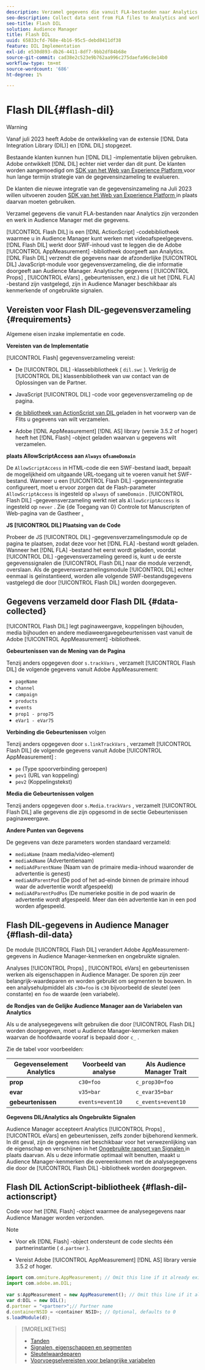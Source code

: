 ```yaml
---
description: Verzamel gegevens die vanuit FLA-bestanden naar Analytics zijn verzonden en werk in Audience Manager met die gegevens.
seo-description: Collect data sent from FLA files to Analytics and work with that information in Audience Manager.
seo-title: Flash DIL
solution: Audience Manager
title: Flash DIL
uuid: 65833cfd-768e-4b16-95c5-debd8411df38
feature: DIL Implementation
exl-id: e530d893-db26-4411-8df7-9bb2df84b68e
source-git-commit: cad38e2c523e9b762aa996c275daefa96c8e14b0
workflow-type: tm+mt
source-wordcount: '686'
ht-degree: 1%

---
```


# Flash DIL{#flash-dil}

>[!WARNING]
>
>Vanaf juli 2023 heeft Adobe de ontwikkeling van de extensie [!DNL Data Integration Library (DIL)] en [!DNL DIL] stopgezet.
>
>Bestaande klanten kunnen hun [!DNL DIL] -implementatie blijven gebruiken. Adobe ontwikkelt [!DNL DIL] echter niet verder dan dit punt. De klanten worden aangemoedigd om [ SDK van het Web van Experience Platform ](https://experienceleague.adobe.com/docs/experience-platform/edge/home.html?lang=en) voor hun lange termijn strategie van de gegevensinzameling te evalueren.
>
>De klanten die nieuwe integratie van de gegevensinzameling na Juli 2023 willen uitvoeren zouden [ SDK van het Web van Experience Platform ](https://experienceleague.adobe.com/docs/experience-platform/edge/home.html?lang=en) in plaats daarvan moeten gebruiken.

Verzamel gegevens die vanuit FLA-bestanden naar Analytics zijn verzonden en werk in Audience Manager met die gegevens.

<!-- 

c_flash_dil_toc.xml

 -->

[!UICONTROL Flash DIL] is een [!DNL ActionScript] -codebibliotheek waarmee u in Audience Manager kunt werken met videoafspeelgegevens. [!DNL Flash DIL] werkt door SWF-inhoud vast te leggen die de Adobe [!UICONTROL AppMeasurement] -bibliotheek doorgeeft aan Analytics. [!DNL Flash DIL] verzendt die gegevens naar de afzonderlijke [!UICONTROL DIL] JavaScript-module voor gegevensverzameling, die die informatie doorgeeft aan Audience Manager. Analytische gegevens ( [!UICONTROL Props] , [!UICONTROL eVars] , gebeurtenissen, enz.) die uit het [!DNL FLA] -bestand zijn vastgelegd, zijn in Audience Manager beschikbaar als kenmerkende of ongebruikte signalen.

## Vereisten voor Flash DIL-gegevensverzameling {#requirements}

Algemene eisen inzake implementatie en code.

<!-- 

c_flash_dil_intro.xml

 -->

**Vereisten van de Implementatie**

[!UICONTROL Flash] gegevensverzameling vereist:

* De [!UICONTROL DIL] -klassebibliotheek ( `dil.swc` ). Verkrijg de [!UICONTROL DIL] klassenbibliotheek van uw contact van de Oplossingen van de Partner.

* JavaScript [!UICONTROL DIL] -code voor gegevensverzameling op de pagina.
* [ de bibliotheek van ActionScript van DIL ](../dil/dil-flash.md#flash-dil-actionscript) geladen in het voorwerp van de Flits u gegevens van wilt verzamelen.
* Adobe [!DNL AppMeasurement] [!DNL AS] library (versie 3.5.2 of hoger) heeft het [!DNL Flash] -object geladen waarvan u gegevens wilt verzamelen.

**plaats AllowScriptAccess aan `Always` of`sameDomain`**

De `AllowScriptAccess` in HTML-code die een SWF-bestand laadt, bepaalt de mogelijkheid om uitgaande URL-toegang uit te voeren vanuit het SWF-bestand. Wanneer u een [!UICONTROL Flash DIL] -gegevensintegratie configureert, moet u ervoor zorgen dat de Flash-parameter `AllowScriptAccess` is ingesteld op `always` of `sameDomain` . [!UICONTROL Flash DIL] -gegevensverzameling werkt niet als `AllowScriptAccess` is ingesteld op `never` . Zie {de Toegang van 0} Controle tot Manuscripten of Web-pagina van de Gastheer [.](https://helpx.adobe.com/flash/kb/control-access-scripts-host-web.html)

**JS [!UICONTROL DIL] Plaatsing van de Code**

Probeer de JS [!UICONTROL DIL] -gegevensverzamelingsmodule op de pagina te plaatsen, zodat deze voor het [!DNL FLA] -bestand wordt geladen. Wanneer het [!DNL FLA] -bestand het eerst wordt geladen, voordat [!UICONTROL DIL] -gegevensverzameling gereed is, kunt u de eerste gegevenssignalen die [!UICONTROL Flash DIL] naar die module verzendt, overslaan. Als de gegevensverzamelingsmodule [!UICONTROL DIL] echter eenmaal is geïnstantieerd, worden alle volgende SWF-bestandsgegevens vastgelegd die door [!UICONTROL Flash DIL] worden doorgegeven.

## Gegevens verzameld door Flash DIL {#data-collected}

[!UICONTROL Flash DIL] legt paginaweergave, koppelingen bijhouden, media bijhouden en andere mediaweergavegebeurtenissen vast vanuit de Adobe [!UICONTROL AppMeasurement] -bibliotheek.

<!-- 

r_flash_dil_data_collected.xml

 -->

**Gebeurtenissen van de Mening van de Pagina**

Tenzij anders opgegeven door `s.trackVars` , verzamelt [!UICONTROL Flash DIL] de volgende gegevens vanuit Adobe AppMeasurement:

* `pageName`
* `channel`
* `campaign`
* `products`
* `events`
* `prop1 - prop75`
* `eVar1 - eVar75`

**Verbinding die Gebeurtenissen** volgen

Tenzij anders opgegeven door `s.linkTrackVars` , verzamelt [!UICONTROL Flash DIL] de volgende gegevens vanuit Adobe [!UICONTROL AppMeasurement] :

* `pe` (Type spoorverbinding geroepen)
* `pev1` (URL van koppeling)
* `pev2` (Koppelingstekst)

**Media die Gebeurtenissen volgen**

Tenzij anders opgegeven door `s.Media.trackVars` , verzamelt [!UICONTROL Flash DIL] alle gegevens die zijn opgesomd in de sectie Gebeurtenissen paginaweergave.

**Andere Punten van Gegevens**

De gegevens van deze parameters worden standaard verzameld:

* `mediaName` (naam media/video-element)
* `mediaAdName` (Advertentienaam)
* `mediaAdParentName` (Naam van de primaire media-inhoud waaronder de advertentie is genest)
* `mediaAdParentPod` (De pod of het ad-einde binnen de primaire inhoud waar de advertentie wordt afgespeeld)
* `mediaAdParentPodPos` (De numerieke positie in de pod waarin de advertentie wordt afgespeeld. Meer dan één advertentie kan in een pod worden afgespeeld.

## Flash DIL-gegevens in Audience Manager {#flash-dil-data}

De module [!UICONTROL Flash DIL] verandert Adobe AppMeasurement-gegevens in Audience Manager-kenmerken en ongebruikte signalen.

<!-- 

c_flash_dil_in_aam.xml

 -->

Analyses [!UICONTROL Props] , [!UICONTROL eVars] en gebeurtenissen werken als eigenschappen in Audience Manager. De sporen zijn zeer belangrijk-waardeparen en worden gebruikt om segmenten te bouwen. In een analysehulpmiddel als `c30=foo` is `c30` bijvoorbeeld de sleutel (een constante) en `foo` de waarde (een variabele).

**de Rondjes van de Gelijke Audience Manager aan de Variabelen van Analytics**

Als u de analysegegevens wilt gebruiken die door [!UICONTROL Flash DIL] worden doorgegeven, moet u Audience Manager-kenmerken maken waarvan de hoofdwaarde vooraf is bepaald door `c_` .

Zie de tabel voor voorbeelden:

| Gegevenselement Analytics | Voorbeeld van analyse | Als Audience Manager Trait |
|---|---|---|
| **prop** | `c30=foo` | `c_prop30=foo` |
| **evar** | `v35=bar` | `c_evar35=bar` |
| **gebeurtenissen** | `events=event10` | `c_events=event10` |

**Gegevens DIL/Analytics als Ongebruikte Signalen**

Audience Manager accepteert Analytics [!UICONTROL Props] , [!UICONTROL eVars] en gebeurtenissen, zelfs zonder bijbehorend kenmerk. In dit geval, zijn de gegevens niet beschikbaar voor het verwezenlijking van de eigenschap en verschijnen in het [ Ongebruikte rapport van Signalen ](../reporting/dynamic-reports/unused-signals.md) in plaats daarvan. Als u deze informatie optimaal wilt benutten, maakt u Audience Manager-kenmerken die overeenkomen met de analysegegevens die door de [!UICONTROL Flash DIL] -bibliotheek worden doorgegeven.

## Flash DIL ActionScript-bibliotheek {#flash-dil-actionscript}

Code voor het [!DNL Flash] -object waarmee de analysegegevens naar Audience Manager worden verzonden.

<!-- 

r_flash_dil_actionscript.xml

 -->

>[!NOTE]
>
>* Voor elk [!DNL Flash] -object ondersteunt de code slechts één partnerinstantie ( `d.partner` ).
>
>* Vereist Adobe [!UICONTROL AppMeasurement] [!DNL AS] library versie 3.5.2 of hoger.

```js
import com.omniture.AppMeasurement; // Omit this line if it already exists in the code 
import com.adobe.am.DIL; 
  
var s:AppMeasurement = new AppMeasurement(); // Omit this line if it already exists in the code 
var d:DIL = new DIL(); 
d.partner = "<partner>";// Partner name 
d.containerNSID = <container NSID>; // Optional, defaults to 0 
s.loadModule(d);
```

>[!MORELIKETHIS]
>
>* [ Tanden ](../features/traits/trait-details-page.md)
>* [Signalen, eigenschappen en segmenten](../reference/signal-trait-segment.md)
>* [Sleutelwaardeparen](../reference/key-value-pairs-explained.md)
>* [Voorvoegselvereisten voor belangrijke variabelen](../features/traits/trait-variable-prefixes.md)
